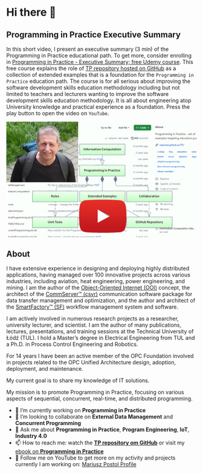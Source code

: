 # Hi there 👋

## Programming in Practice Executive Summary

In this short video, I present an executive summary (3 min) of the Programming in Practice educational path. To get more, consider enrolling in [Programming in Practice - Executive Summary; free Udemy course][udemyPiPES]. This free course explains the role of [TP repository hosted on GitHub][TP] as a collection of extended examples that is a foundation for the `Programming in Practice` education path. The course is for all serious about improving the software development skills education methodology including but not limited to teachers and lecturers wanting to improve the software development skills education methodology. It is all about engineering atop University knowledge and practical experience as a foundation. Press the play button to open the video on `YouTube`.

[![Programming in Practice - Executive Summary](.Media/PiPREADME.Youtube.png)](https://www.youtube.com/embed/Z0McLzBolhI)

## About

I have extensive experience in designing and deploying highly distributed applications, having managed over 100 innovative projects across various industries, including aviation, heat engineering, power engineering, and mining. I am the author of the [Object-Oriented Internet (OOI)][OOI] concept, the architect of the [CommServer™ (csvr)][csvr] communication software package for data transfer management and optimization, and the author and architect of the [SmartFactory™ (SF)][SF] workflow management system and software.

I am actively involved in numerous research projects as a researcher, university lecturer, and scientist. I am the author of many publications, lectures, presentations, and training sessions at the Technical University of Łódź (TUL). I hold a Master’s degree in Electrical Engineering from TUL and a Ph.D. in Process Control Engineering and Robotics.

For 14 years I have been an active member of the OPC Foundation involved in projects related to the OPC Unified Architecture design, adoption, deployment, and maintenance.

My current goal is to share my knowledge of IT solutions.

My mission is to promote Programming in Practice, focusing on various aspects of sequential, concurrent, real-time, and distributed programming.

- 🔭 I’m currently working on **Programming in Practice**
- 👯 I’m looking to collaborate on **External Data Management** and **Concurrent Programming**
- 💬 Ask me about **Programming in Practice**, **Program Engineering**, **IoT**, **Industry 4.0**
- 📫 How to reach me: watch the [**TP repository om GitHub**][TP] or visit my [ebook on **Programming in Practice**](https://mpostol.gitbook.io/pip)
- 👀 Follow me on YouTube to get more on my activity and projects currently I am working on: [Mariusz Postol Profile](https://youtu.be/YPdL0bc0Xmo)

[udemyPiPES]: https://www.udemy.com/course/pipintroduction/?referralCode=E1B8E460A82ECB36A835
[TP]: https://github.com/mpostol/TP?tab=readme-ov-file#programming-in-practice-
[OOI]: https://www.researchgate.net/publication/300338222_Object_Oriented_Internet
[csvr]: https://github.com/commsvr-com
[SF]: https://github.com/CASMPostol/SmartFactory#smartfactory

<!--
**mpostol/mpostol** is a ✨ _special_ ✨ repository because its `README.md` (this file) appears on your GitHub profile.

Here are some ideas to get you started:

- 🔭 I’m currently working on ...
- 🌱 I’m currently learning ...
- 👯 I’m looking to collaborate on ...
- 🤔 I’m looking for help with ...
- 💬 Ask me about ...
- 📫 How to reach me: ...
- 😄 Pronouns: ...
- ⚡ Fun fact: ...
-->

